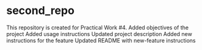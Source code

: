 # second_repo
This repository is created for Practical Work #4.
Added objectives of the project
Added usage instructions
Updated project description
Added new instructions for the feature
Updated README with new-feature instructions
